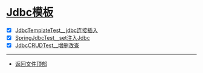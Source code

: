 
# [Jdbc模板](../README.md)

- [x] [JdbcTemplateTest__jdbc连接插入](src/test/java/com/cpucode/test/JdbcTemplateTest.java)
- [x] [SpringJdbcTest__set注入Jdbc](src/test/java/com/cpucode/test/SpringJdbcTest.java)
- [x] [JdbcCRUDTest__增删改查](src/test/java/com/cpucode/test/JdbcCRUDTest.java)

-----------------

- [返回文件顶部](../README.md)